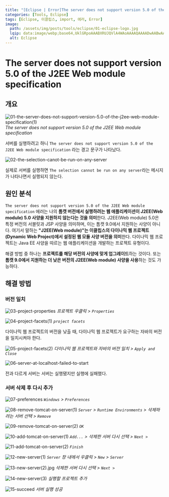 ```yaml
---
title: "[Eclipse | Error]The server does not support version 5.0 of the J2EE Web module specification"
categories: [Tools, Eclipse]
tags: [Eclipse, 이클립스, import, 에러, Error]
image:
  path: /assets/img/posts/tools/eclipse/01-eclipse-logo.jpg
  lqip: data:image/webp;base64,UklGRpoAAABXRUJQVlA4WAoAAAAQAAAADwAABwAAQUxQSDIAAAARL0AmbZurmr57yyIiqE8oiG0bejIYEQTgqiDA9vqnsUSI6H+oAERp2HZ65qP/VIAWAFZQOCBCAAAA8AEAnQEqEAAIAAVAfCWkAALp8sF8rgRgAP7o9FDvMCkMde9PK7euH5M1m6VWoDXf2FkP3BqV0ZYbO6NA/VFIAAAA
  alt: Eclipse
---
```


# The server does not support version 5.0 of the J2EE Web module specification

## 개요

![01-the-server-does-not-support-version-5.0-of-the-j2ee-web-module-specification(1)](/assets/img/posts/tools/eclipse/error/the-server-does-not-support-version-5.0-of-the-j2ee-web-module-specification/01-the-server-does-not-support-version-5.0-of-the-j2ee-web-module-specification(1).jpg)
*The server does not support version 5.0 of the J2EE Web module specification*

서버를 실행하려고 하니 `The server does not support version 5.0 of the J2EE Web module specification` 라는 경고 문구가 나타났다.

![02-the-selection-canot-be-run-on-any-server](/assets/img/posts/tools/eclipse/error/the-server-does-not-support-version-5.0-of-the-j2ee-web-module-specification/02-the-selection-cannot-be-run-on-any-server.jpg)

실제로 서버를 실행하면 `The selection cannot be run on any server`라는 메시지가 나타나면서 실행되지 않는다.

## 원인 분석

`The server does not support version 5.0 of the J2EE Web module specification` 에러는 나의 **톰캣 버전에서 실행하려는 웹 애플리케이션이 J2EE(Web module) 5.0 사양을 지원하지 않는다는 것을 의미**한다. J2EE(Web module) 5.0은 특정 버전의 서블릿과 JSP 사양을 의미하며, 이는 톰캣 9.0에서 지원하는 사양이 아니다. 여기서 말하는 **"J2EE(Web module)"는 이클립스의 다이나믹 웹 프로젝트(Dynamic Web Project)에서 설정된 웹 모듈 사양 버전을 의미**한다. 다이나믹 웹 프로젝트는 Java EE 사양을 따르는 웹 애플리케이션을 개발하는 프로젝트 유형이다.

해결 방법 중 하나는 **프로젝트를 해당 버전의 사양에 맞게 업그레이드**하는 것이다. 또는 **톰캣 9.0에서 지원하는 더 낮은 버전의 J2EE(Web module) 사양을 사용**하는 것도 가능하다. 

## 해결 방법

### 버전 일치

![03-project-properties](/assets/img/posts/tools/eclipse/error/the-server-does-not-support-version-5.0-of-the-j2ee-web-module-specification/03-project-properties.jpg)
*프로젝트 우클릭 > `Properties`*

![04-project-facets(1)](/assets/img/posts/tools/eclipse/error/the-server-does-not-support-version-5.0-of-the-j2ee-web-module-specification/04-project-facets(1).jpg)
*`project facets`*

다이나믹 웹 프로젝트의 버전을 낮출 때, 다이나믹 웹 프로젝트가 요구하는 자바의 버전을 일치시켜야 한다.

![05-project-facets(2)](/assets/img/posts/tools/eclipse/error/the-server-does-not-support-version-5.0-of-the-j2ee-web-module-specification/05-project-facets(2).jpg)
*다이나믹 웹 프로젝트와 자바의 버전 일치 > `Apply and Close`*

![06-server-at-localhost-failed-to-start](/assets/img/posts/tools/eclipse/error/the-server-does-not-support-version-5.0-of-the-j2ee-web-module-specification/06-server-at-localhost-failed-to-start.jpg)

전과 다르게 서버는 서버는 실행됐지만 실행에 실패했다.

### 서버 삭제 후 다시 추가

![07-preferences](/assets/img/posts/tools/eclipse/error/the-server-does-not-support-version-5.0-of-the-j2ee-web-module-specification/07-preferences.jpg)
*`Windows` > `Preferences`*

![08-remove-tomcat-on-server(1)](/assets/img/posts/tools/eclipse/error/the-server-does-not-support-version-5.0-of-the-j2ee-web-module-specification/08-remove-tomcat-on-server(1).jpg)
*`Server` > `Runtime Environments` > 삭제하려는 서버 선택 > `Remove`*

![09-remove-tomcat-on-server(2)](/assets/img/posts/tools/eclipse/error/the-server-does-not-support-version-5.0-of-the-j2ee-web-module-specification/09-remove-tomcat-on-server(2).jpg)
*`OK`*

![10-add-tomcat-on-server(1)](/assets/img/posts/tools/eclipse/error/the-server-does-not-support-version-5.0-of-the-j2ee-web-module-specification/10-add-tomcat-on-server(1).jpg)
*`Add...` > 삭제한 서버 다시 선택 > `Next >`*

![11-add-tomcat-on-server(2)](/assets/img/posts/tools/eclipse/error/the-server-does-not-support-version-5.0-of-the-j2ee-web-module-specification/11-add-tomcat-on-server(2).jpg)
*`Finish`*

![12-new-server(1)](/assets/img/posts/tools/eclipse/error/the-server-does-not-support-version-5.0-of-the-j2ee-web-module-specification/12-new-server(1).jpg)
*`Server` 창 내에서 우클릭 > `New` > `Server`*

![13-new-server(2).jpg](/assets/img/posts/tools/eclipse/error/the-server-does-not-support-version-5.0-of-the-j2ee-web-module-specification/13-new-server(2).jpg)
*삭제한 서버 다시 선택 > `Next >`*

![14-new-server(3)](/assets/img/posts/tools/eclipse/error/the-server-does-not-support-version-5.0-of-the-j2ee-web-module-specification/14-new-server(3).jpg)
*실행할 프로젝트 추가*

![15-succeed](/assets/img/posts/tools/eclipse/error/the-server-does-not-support-version-5.0-of-the-j2ee-web-module-specification/15-succeed.jpg)
*서버 실행 성공*
